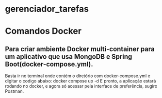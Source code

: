 # gerenciador_tarefas

# Comandos Docker
## Para criar ambiente Docker multi-container para um aplicativo que usa MongoDB e Spring Boot(docker-compose.yml).
Basta ir no terminal onde contém o diretório com docker-compose.yml e digitar o codigo abaixo:
docker compose up -d
E pronto, a aplicação estará rodando no docker, e agora só acessar pela interface de preferência, sugiro Postman.